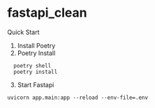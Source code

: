 # fastapi_clean

Quick Start

1. Install Poetry
2. Poetry Install
```
  poetry shell
  poetry install
```
3. Start Fastapi
```
uvicorn app.main:app --reload --env-file=.env
```
